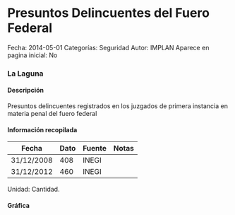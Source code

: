 Presuntos Delincuentes del Fuero Federal
=====

Fecha: 2014-05-01
Categorías: Seguridad
Autor: IMPLAN
Aparece en pagina inicial: No

### La Laguna

#### Descripción

Presuntos delincuentes registrados en los juzgados de primera instancia en materia penal del fuero federal

#### Información recopilada

<table class="table table-hover table-bordered matriz">
  <thead>
    <tr><th>Fecha</th><th>Dato</th><th>Fuente</th><th>Notas</th></tr>
  </thead>
  <tbody>
    <tr><td class="centrado">31/12/2008</td><td class="derecha">408</td><td>INEGI</td><td></td></tr>
    <tr><td class="centrado">31/12/2012</td><td class="derecha">460</td><td>INEGI</td><td></td></tr>
  </tbody>
</table>

Unidad: Cantidad.

#### Gráfica

<div id="Morrisdxezutxj" class="grafica"></div>
  <!-- JAVASCRIPT DE LA GRAFICA EN Morrisdxezutxj -->
  <script>
  new Morris.Line({
    element: 'Morrisdxezutxj',
    data: [
      { fecha: '2008-12-31', dato: 408 },
      { fecha: '2012-12-31', dato: 460 }
    ],
    xkey: 'fecha',
    ykeys: ['dato'],
    labels: ['Dato'],
    lineColors: ['#FF5B02'],
    xLabelFormat: function(d) {
      return d.getDate()+'/'+(d.getMonth()+1)+'/'+d.getFullYear();
    },
    dateFormat: function (ts) {
      var d = new Date(ts);
      return d.getDate() + '/' + (d.getMonth() + 1) + '/' + d.getFullYear();
    }
  });
  </script>
